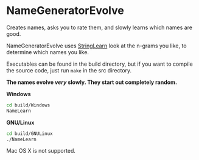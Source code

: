 # NameGeneratorEvolve
Creates names, asks you to rate them, and slowly learns which names are good.

NameGeneratorEvolve uses [StringLearn](https://github.com/pommicket/StringLearn) look at the n-grams you like, to determine which names you like.

Executables can be found in the build directory, but if you want to compile the source code, just run `make` in the src directory.

**The names evolve *very* slowly. They start out completely random.**

**Windows**
```bash
cd build/Windows
NameLearn
```

**GNU/Linux**
```bash
cd build/GNULinux
./NameLearn
```

Mac OS X is not supported.
